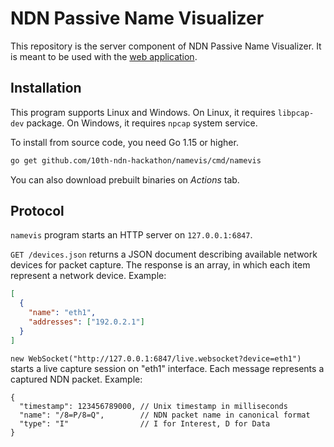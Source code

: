 # NDN Passive Name Visualizer

This repository is the server component of NDN Passive Name Visualizer.
It is meant to be used with the [web application](https://github.com/10th-ndn-hackathon/namevis-web).

## Installation

This program supports Linux and Windows.
On Linux, it requires `libpcap-dev` package.
On Windows, it requires `npcap` system service.

To install from source code, you need Go 1.15 or higher.

```bash
go get github.com/10th-ndn-hackathon/namevis/cmd/namevis
```

You can also download prebuilt binaries on *Actions* tab.

## Protocol

`namevis` program starts an HTTP server on `127.0.0.1:6847`.

`GET /devices.json` returns a JSON document describing available network devices for packet capture.
The response is an array, in which each item represent a network device.
Example:

```json
[
  {
    "name": "eth1",
    "addresses": ["192.0.2.1"]
  }
]
```

`new WebSocket("http://127.0.0.1:6847/live.websocket?device=eth1")` starts a live capture session on "eth1" interface.
Each message represents a captured NDN packet.
Example:

```jsonc
{
  "timestamp": 123456789000, // Unix timestamp in milliseconds
  "name": "/8=P/8=Q",        // NDN packet name in canonical format
  "type": "I"                // I for Interest, D for Data
}
```
